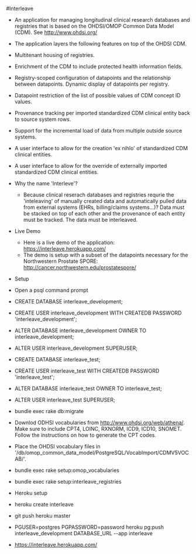 #Interleave

* An application for managing longitudinal clinical research databases and registries that is based on the OHDSI/OMOP Common Data Model (CDM).  See http://www.ohdsi.org/
* The application layers the following features on top of the OHDSI CDM.
 * Multitenant housing of registries.
 * Enrichment of the CDM to include protected health information fields.
 * Registry-scoped configuration of datapoints and the relationship between datapoints.  Dynamic display of datapoints per registry.
 * Datapoint restriction of the list of possible values of CDM concept ID values.
 * Provenance tracking per imported standardized CDM clinical entity back to source system rows.
 * Support for the incremental load of data from multiple outside source systems.
 * A user interface to allow for the creation 'ex nihlo' of standardized CDM clinical entities.
 * A user interface to allow for the override of externally imported standardized CDM clinical entities.

* Why the name 'Interleve'?
  * Because clinical reserach databases and registries requrie the 'inteleaving' of manually created data and automatically pulled data from external systems (EHRs, billing/claims systems...)?  Data must be stacked on top of each other and the provenance of each entity must be tracked.  The data must be interleaved.

* Live Demo
  * Here is a live demo of the application: https://interleave.herokuapp.com/
  * The demo is setup with a subset of the datapoints necessary for the Northwestern Prostate SPORE: http://cancer.northwestern.edu/prostatespore/

* Setup
 * Open a psql command prompt
 * CREATE DATABASE interleave_development;
 * CREATE USER interleave_development WITH CREATEDB PASSWORD 'interleave_development';
 * ALTER DATABASE interleave_development OWNER TO interleave_development;
 * ALTER USER interleave_development SUPERUSER;
 * CREATE DATABASE interleave_test;
 * CREATE USER interleave_test WITH CREATEDB PASSWORD 'interleave_test';
 * ALTER DATABASE interleave_test OWNER TO interleave_test;
 * ALTER USER interleave_test SUPERUSER;
 * bundle exec rake db:migrate
 * Downlod ODHSI vocabularies from http://www.ohdsi.org/web/athena/.  Make sure to include CPT4, LOINC, RXNORM, ICD9, ICD10, SNOMET.  Follow the instructions on how to generate the CPT codes.
 * Place the OHDSI vocabulary files in '/db/omop_common_data_model/PostgreSQL/VocabImport/CDMV5VOCAB/'.
 * bundle exec rake setup:omop_vocabularies
 * bundle exec rake setup:interleave_registries

* Heroku setup
 * heroku create interleave
 * git push heroku master
 * PGUSER=postgres PGPASSWORD=password heroku pg:push interleave_development DATABASE_URL --app interleave
 * https://interleave.herokuapp.com/